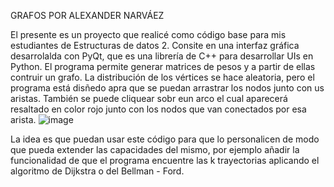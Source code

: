 GRAFOS POR ALEXANDER NARVÁEZ


El presente es un proyecto que realicé como código base para mis estudiantes de Estructuras de datos 2.
Consite en una interfaz gráfica desarrolalda con PyQt, que es una librería de C++ para desarrollar UIs en Python.
El programa permite generar matrices de pesos y a partir de ellas contruir un grafo.
La distribución de los vértices se hace aleatoria, pero el programa está disñedo apra que se puedan arrastrar los nodos junto con us aristas.
También se puede cliquear sobr eun arco el cual aparecerá resaltado en color rojo junto con los nodos que van conectados por esa arista.
![image](https://github.com/user-attachments/assets/c4b02bcf-e322-4fde-9e2d-9c460233369c)

La idea es que puedan usar este código para que lo personalicen de modo que pueda extender las capacidades del mismo, por ejemplo añadir la funcionalidad de que el programa encuentre las k trayectorias aplicando el algoritmo de Dijkstra o del Bellman - Ford.
